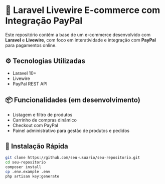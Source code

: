 # 🛒 Laravel Livewire E-commerce com Integração PayPal

Este repositório contém a base de um e-commerce desenvolvido com **Laravel** e **Livewire**, com foco em interatividade e integração com **PayPal** para pagamentos online.

## ⚙️ Tecnologias Utilizadas

-   Laravel 10+
-   Livewire
-   PayPal REST API

## 📦 Funcionalidades (em desenvolvimento)

-   Listagem e filtro de produtos
-   Carrinho de compras dinâmico
-   Checkout com PayPal
-   Painel administrativo para gestão de produtos e pedidos

## 🚀 Instalação Rápida

```bash
git clone https://github.com/seu-usuario/seu-repositorio.git
cd seu-repositorio
composer install
cp .env.example .env
php artisan key:generate
```
